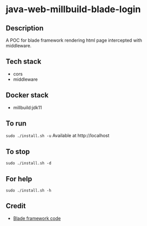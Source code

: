 # java-web-millbuild-blade-login

## Description
A POC for blade framework rendering html page intercepted with middleware.

## Tech stack
- cors
- middleware

## Docker stack
- millbuild:jdk11

## To run
`sudo ./install.sh -u`
Available at http://localhost

## To stop
`sudo ./install.sh -d`

## For help
`sudo ./install.sh -h`

## Credit
- [Blade framework code](https://github.com/eugenp/tutorials/tree/master/web-modules/blade)